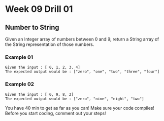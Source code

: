 # Week 09 Drill 01

## Number to String

Given an Integer array of numbers between 0 and 9, return a String array of the String representation of those numbers.

### Example 01

```
Given the input : [ 0, 1, 2, 3, 4]
The expected output would be : ["zero", "one", "two", "three", "four"]
```

### Example 02

```
Given the input : [ 0, 9, 8, 2]
The expected output would be : ["zero", "nine", "eight", "two"]
```

You have 40 min to get as far as you can! 
Make sure your code compiles!
Before you start coding, comment out your steps!